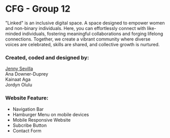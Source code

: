 # CFG - Group 12
"Linked" is an inclusive digital space. A space designed to empower women and non-binary individuals. Here, you can effortlessly connect with like-minded individuals, fostering meaningful collaborations and forging lifelong connections. Together, we create a vibrant community where diverse voices are celebrated, skills are shared, and collective growth is nurtured.

### Created, coded and designed by:  
[Jenny Sevilla](https://github.com/jnysevilla)<br>
Ana Downer-Duprey<br>
Kainaat Aga<br>
Jordyn Olulu

### Website Feature:
- Navigation Bar
- Hamburger Menu on mobile devices
- Mobile Responsive Website
- Subcribe Button
- Contact Form 
